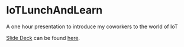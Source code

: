 # IoTLunchAndLearn
A one hour presentation to introduce my coworkers to the world of IoT

[Slide Deck](grillergeek.github.io/iot/index.html#/) can be found [here](grillergeek.github.io/iot/index.html#/).

